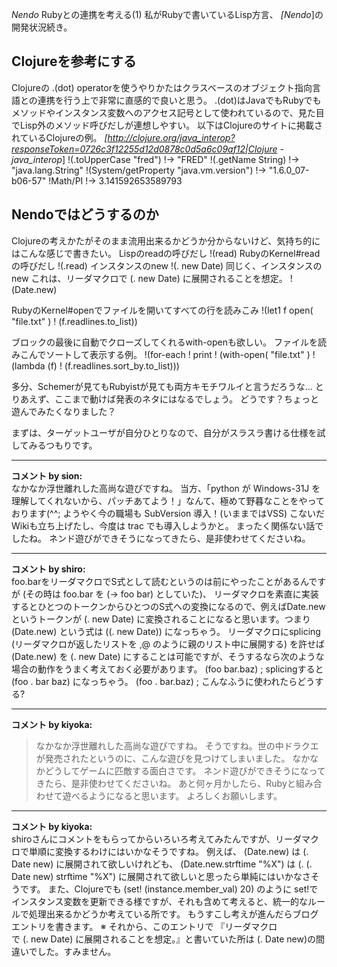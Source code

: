 *Nendo* Rubyとの連携を考える(1)
私がRubyで書いているLisp方言、 *[Nendo*]の開発状況続き。

## Clojureを参考にする
Clojureの .(dot) operatorを使うやりかたはクラスベースのオブジェクト指向言語との連携を行う上で非常に直感的で良いと思う。
.(dot)はJavaでもRubyでもメソッドやインスタンス変数へのアクセス記号として使われているので、見た目でLisp外のメソッド呼びだしが連想しやすい。
以下はClojureのサイトに掲載されているClojureの例。
 *[http://clojure.org/java_interop?responseToken=0726c3f12255d12d0878c0d5a6c09af12|Clojure - java_interop*]
!(.toUpperCase "fred")
!-> "FRED"
!(.getName String)
!-> "java.lang.String"
!(System/getProperty "java.vm.version")
!-> "1.6.0_07-b06-57"
!Math/PI
!-> 3.141592653589793

## Nendoではどうするのか
Clojureの考えかたがそのまま流用出来るかどうか分からないけど、気持ち的にはこんな感じで書きたい。
 Lispのreadの呼びだし
!(read)
 RubyのKernel#readの呼びだし
!(.read)
 インスタンスのnew
!(. new Date)
 同じく、インスタンスのnew
 これは、リーダマクロで (. new Date) に展開されることを想定。
!(Date.new)

 RubyのKernel#openでファイルを開いてすべての行を読みこみ
!(let1 f open( "file.txt" )
!  (f.readlines.to_list))

 ブロックの最後に自動でクローズしてくれるwith-openも欲しい。
 ファイルを読みこんでソートして表示する例。
!(for-each
!  print
!  (with-open( "file.txt" )
!    (lambda (f)
!     (f.readlines.sort_by.to_list)))

多分、Schemerが見てもRubyistが見ても両方キモチワルイと言うだろうな...
とりあえず、ここまで動けば発表のネタにはなるでしょう。
どうです？ちょっと遊んでみたくなりました？

まずは、ターゲットユーザが自分ひとりなので、自分がスラスラ書ける仕様を試してみるつもりです。



---

**コメント by sion:**  
なかなか浮世離れした高尚な遊びですね。
当方、「python が Windows-31J を理解してくれないから、パッチあてよう！」なんて、極めて野暮なことをやっております(^^;
ようやく今の職場も SubVersion 導入！(いままではVSS) こないだ Wikiも立ち上げたし、今度は trac でも導入しようかと。
まったく関係ない話でしたね。
ネンド遊びができそうになってきたら、是非使わせてくださいね。


---

**コメント by shiro:**  
foo.barをリーダマクロでS式として読むというのは前にやったことがあるんですが (その時は foo.bar を (-> foo bar) としていた)、
リーダマクロを素直に実装するとひとつのトークンからひとつのS式への変換になるので、例えばDate.newというトークンが (. new Date) に変換されることになると思います。つまり (Date.new) という式は ((. new Date)) になっちゃう。
リーダマクロにsplicing (リーダマクロが返したリストを ,@ のように親のリスト中に展開する) を許せば (Date.new) を (. new Date) にすることは可能ですが、そうするなら次のような場合の動作をうまく考えておく必要があります。
(foo bar.baz) ; splicingすると (foo . bar baz) になっちゃう。
(foo . bar.baz) ; こんなふうに使われたらどうする?



---

**コメント by kiyoka:**  
> なかなか浮世離れした高尚な遊びですね。
そうですね。世の中ドラクエが発売されたというのに、こんな遊びを見つけてしまいました。
なかなかどうしてゲームに匹敵する面白さです。
> ネンド遊びができそうになってきたら、是非使わせてくださいね。
あと何ヶ月かしたら、Rubyと組み合わせて遊べるようになると思います。
よろしくお願いします。


---

**コメント by kiyoka:**  
shiroさんにコメントをもらってからいろいろ考えてみたんですが、リーダマクロで単順に変換するわけにはいかなそうですね。
例えば、
 (Date.new) は (. Date new) に展開されて欲しいけれども、
 (Date.new.strftime "%X") は (. (. Date new) strftime "%X") に展開されて欲しいと思ったら単純にはいかなさそうです。
また、Clojureでも (set! (instance.member_val) 20) のように set!で インスタンス変数を更新できる様ですが、それも含めて考えると、統一的なルールで処理出来るかどうか考えている所です。
もうすこし考えが進んだらブログエントリを書きます。
※ それから、このエントリで 『リーダマクロで (. new Date) に展開されることを想定。』と書いていた所は (. Date new)の間違いでした。すみません。

